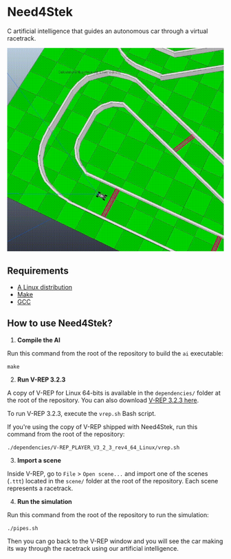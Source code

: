 # Need4Stek

C artificial intelligence that guides an autonomous car through a virtual racetrack.

<img alt="Need4Stek demo" src="/artwork/need4stek-demo.gif"/>

## Requirements

 - [A Linux distribution](https://en.wikipedia.org/wiki/Linux_distribution)
 - [Make](https://www.gnu.org/software/make/)
 - [GCC](https://gcc.gnu.org/)

## How to use Need4Stek?

 1. **Compile the AI**

Run this command from the root of the repository to build the `ai` executable:
```
make
```

 2. **Run V-REP 3.2.3**

A copy of V-REP for Linux 64-bits is available in the `dependencies/` folder at the root of the repository. You can also download [V-REP 3.2.3 here](http://www.coppeliarobotics.com/previousversions.html).

To run V-REP 3.2.3, execute the `vrep.sh` Bash script.

If you're using the copy of V-REP shipped with Need4Stek, run this command from the root of the repository:
```
./dependencies/V-REP_PLAYER_V3_2_3_rev4_64_Linux/vrep.sh
```

 3. **Import a scene**

Inside V-REP, go to `File` > `Open scene...` and import one of the scenes (`.ttt`) located in the `scene/` folder at the root of the repository. Each scene represents a racetrack.

 4. **Run the simulation**

Run this command from the root of the repository to run the simulation:
```
./pipes.sh
```

Then you can go back to the V-REP window and you will see the car making its way through the racetrack using our artificial intelligence.
